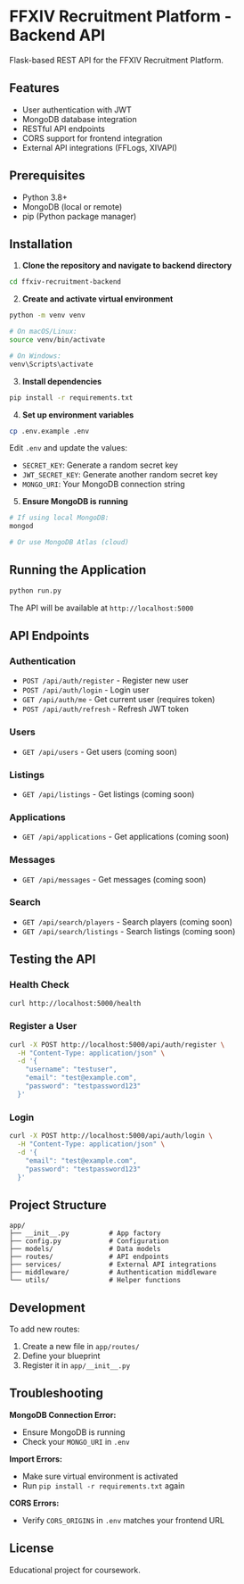 # FFXIV Recruitment Platform - Backend API

Flask-based REST API for the FFXIV Recruitment Platform.

## Features

- User authentication with JWT
- MongoDB database integration
- RESTful API endpoints
- CORS support for frontend integration
- External API integrations (FFLogs, XIVAPI)

## Prerequisites

- Python 3.8+
- MongoDB (local or remote)
- pip (Python package manager)

## Installation

1. **Clone the repository and navigate to backend directory**
```bash
cd ffxiv-recruitment-backend
```

2. **Create and activate virtual environment**
```bash
python -m venv venv

# On macOS/Linux:
source venv/bin/activate

# On Windows:
venv\Scripts\activate
```

3. **Install dependencies**
```bash
pip install -r requirements.txt
```

4. **Set up environment variables**
```bash
cp .env.example .env
```

Edit `.env` and update the values:
- `SECRET_KEY`: Generate a random secret key
- `JWT_SECRET_KEY`: Generate another random secret key
- `MONGO_URI`: Your MongoDB connection string

5. **Ensure MongoDB is running**
```bash
# If using local MongoDB:
mongod

# Or use MongoDB Atlas (cloud)
```

## Running the Application

```bash
python run.py
```

The API will be available at `http://localhost:5000`

## API Endpoints

### Authentication
- `POST /api/auth/register` - Register new user
- `POST /api/auth/login` - Login user
- `GET /api/auth/me` - Get current user (requires token)
- `POST /api/auth/refresh` - Refresh JWT token

### Users
- `GET /api/users` - Get users (coming soon)

### Listings
- `GET /api/listings` - Get listings (coming soon)

### Applications
- `GET /api/applications` - Get applications (coming soon)

### Messages
- `GET /api/messages` - Get messages (coming soon)

### Search
- `GET /api/search/players` - Search players (coming soon)
- `GET /api/search/listings` - Search listings (coming soon)

## Testing the API

### Health Check
```bash
curl http://localhost:5000/health
```

### Register a User
```bash
curl -X POST http://localhost:5000/api/auth/register \
  -H "Content-Type: application/json" \
  -d '{
    "username": "testuser",
    "email": "test@example.com",
    "password": "testpassword123"
  }'
```

### Login
```bash
curl -X POST http://localhost:5000/api/auth/login \
  -H "Content-Type: application/json" \
  -d '{
    "email": "test@example.com",
    "password": "testpassword123"
  }'
```

## Project Structure

```
app/
├── __init__.py          # App factory
├── config.py            # Configuration
├── models/              # Data models
├── routes/              # API endpoints
├── services/            # External API integrations
├── middleware/          # Authentication middleware
└── utils/               # Helper functions
```

## Development

To add new routes:
1. Create a new file in `app/routes/`
2. Define your blueprint
3. Register it in `app/__init__.py`

## Troubleshooting

**MongoDB Connection Error:**
- Ensure MongoDB is running
- Check your `MONGO_URI` in `.env`

**Import Errors:**
- Make sure virtual environment is activated
- Run `pip install -r requirements.txt` again

**CORS Errors:**
- Verify `CORS_ORIGINS` in `.env` matches your frontend URL

## License

Educational project for coursework.